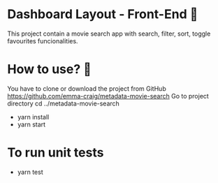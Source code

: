 # Dashboard Layout - Front-End 🦄️
This project contain a movie search app with search, filter, sort, toggle favourites funcionalities.

# How to use? 🔮
You have to clone or download the project from GitHub https://github.com/emma-craig/metadata-movie-search
Go to project directory 
cd ../metadata-movie-search

- yarn install
- yarn start

# To run unit tests
- yarn test
